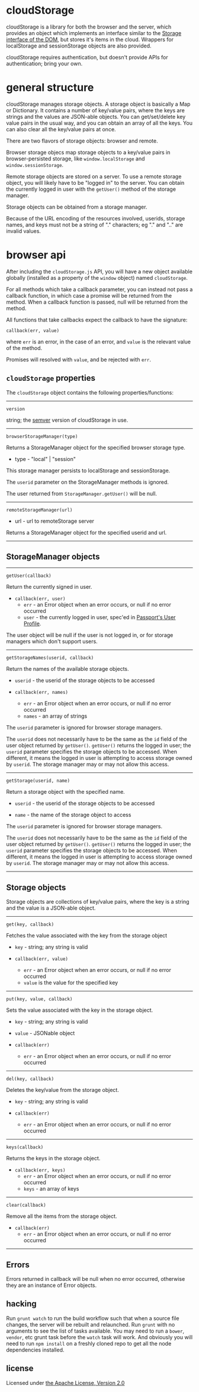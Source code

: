 cloudStorage
================================================================================

cloudStorage is a library for both the browser and the server, which provides
an object which implements an interface similar to the 
[Storage interface of the DOM](https://developer.mozilla.org/en-US/docs/Web/Guide/API/DOM/Storage#Storage),
but stores it's items in the cloud.  Wrappers for localStorage and sessionStorage
objects are also provided.

cloudStorage requires authentication, but doesn't provide APIs for authentication;
bring your own.



general structure
================================================================================

cloudStorage manages storage objects.  A storage object is basically a Map or
Dictionary.  It contains a number of key/value pairs, where the keys are 
strings and the values are JSON-able objects.  You can get/set/delete 
key value pairs in the usual way, and you can obtain an array of all 
the keys.  You can also clear all the key/value pairs at once.

There are two flavors of storage objects: browser and remote.

Browser storage objecs map storage objects to a key/value pairs in 
browser-persisted storage, like `window.localStorage` and 
`window.sessionStorage`.

Remote storage objects are stored on a server.  To use a remote storage
object, you will likely have to be "logged in" to the server.  You can
obtain the currently logged in user with the `getUser()` method of the
storage manager.

Storage objects can be obtained from a storage manager.

Because of the URL encoding of the resources involved, userids, storage
names, and keys must not be a string of "." characters; eg "." and ".."
are invalid values.



browser api
================================================================================

After including the `cloudStorage.js` API, you will have a new object
available globally (installed as a property of the `window` object) named
`cloudStorage`.

For all methods which take a callback parameter,
you can instead not pass a callback function, 
in which case a promise will be returned from the method.
When a callback function is passed, null will be returned from the method.

All functions that take callbacks expect the callback to have the signature:

    callback(err, value)

where `err` is an error, in the case of an error, and `value` is the
relevant value of the method.

Promises will resolved with `value`, and be rejected with `err`.



`cloudStorage` properties
--------------------------------------------------------------------------------

The `cloudStorage` object contains the following properties/functions:

- - - - - - - - - - - - - - - - - - - - - - - - - - - - - - - - - - - - - - - - 

`version` 

string; the [semver](http://semver.org/) version of cloudStorage in use.

- - - - - - - - - - - - - - - - - - - - - - - - - - - - - - - - - - - - - - - - 

`browserStorageManager(type)`

Returns a StorageManager object for the specified browser storage type.

* type - "local" | "session"

This storage manager persists to localStorage and sessionStorage.

The `userid` parameter on the StorageManager methods is ignored.

The user returned from `StorageManager.getUser()` will be null.

- - - - - - - - - - - - - - - - - - - - - - - - - - - - - - - - - - - - - - - - 

`remoteStorageManager(url)` 

* url - url to remoteStorage server

Returns a StorageManager object for the specified userid and url.

- - - - - - - - - - - - - - - - - - - - - - - - - - - - - - - - - - - - - - - - 



StorageManager objects
--------------------------------------------------------------------------------

- - - - - - - - - - - - - - - - - - - - - - - - - - - - - - - - - - - - - - - - 

`getUser(callback)` 

Return the currently signed in user.

* `callback(err, user)`
    * `err` - an Error object when an error occurs, or null if no error occurred
    * `user` - the currently logged in user, spec'ed in
      [Passport's User Profile](http://passportjs.org/guide/profile/).

The user object will be null if the user is not logged in, or for storage
managers which don't support users.

- - - - - - - - - - - - - - - - - - - - - - - - - - - - - - - - - - - - - - - - 

`getStorageNames(userid, callback)` 

Return the names of the available storage objects.

* `userid` - the userid of the storage objects to be accessed

* `callback(err, names)`
    * `err` - an Error object when an error occurs, or null if no error occurred
    * `names` - an array of strings

The `userid` parameter is ignored for browser storage managers.

The `userid` does not necessarily have to be the same as the `id` field
of the user object returned by `getUser()`.  `getUser()` returns the 
logged in user; the `userid` parameter specifies the storage objects
to be accessed.  When different, it means the logged in user is attempting
to access storage owned by `userid`.  The storage manager may or may not
allow this access.

- - - - - - - - - - - - - - - - - - - - - - - - - - - - - - - - - - - - - - - - 

`getStorage(userid, name)` 

Return a storage object with the specified name.

* `userid` - the userid of the storage objects to be accessed

* `name` - the name of the storage object to access

The `userid` parameter is ignored for browser storage managers.

The `userid` does not necessarily have to be the same as the `id` field
of the user object returned by `getUser()`.  `getUser()` returns the 
logged in user; the `userid` parameter specifies the storage objects
to be accessed.  When different, it means the logged in user is attempting
to access storage owned by `userid`.  The storage manager may or may not
allow this access.

- - - - - - - - - - - - - - - - - - - - - - - - - - - - - - - - - - - - - - - - 



Storage objects
--------------------------------------------------------------------------------

Storage objects are collections of key/value pairs, where the key is a 
string and the value is a JSON-able object.  

- - - - - - - - - - - - - - - - - - - - - - - - - - - - - - - - - - - - - - - - 

`get(key, callback)`

Fetches the value associated with the key from the storage object

* `key` - string; any string is valid

* `callback(err, value)`
    * `err` - an Error object when an error occurs, or null if no error occurred
    * `value` is the value for the specified key

- - - - - - - - - - - - - - - - - - - - - - - - - - - - - - - - - - - - - - - - 

`put(key, value, callback)`

Sets the value associated with the key in the storage object.

* `key` - string; any string is valid

* `value` - JSONable object

* `callback(err)`
    * `err` - an Error object when an error occurs, or null if no error occurred

- - - - - - - - - - - - - - - - - - - - - - - - - - - - - - - - - - - - - - - - 

`del(key, callback)`

Deletes the key/value from the storage object.

* `key` - string; any string is valid

* `callback(err)`
    * `err` - an Error object when an error occurs, or null if no error occurred

- - - - - - - - - - - - - - - - - - - - - - - - - - - - - - - - - - - - - - - - 

`keys(callback)` 

Returns the keys in the storage object.

* `callback(err, keys)`
    * `err` - an Error object when an error occurs, or null if no error occurred
    * `keys` - an array of keys

- - - - - - - - - - - - - - - - - - - - - - - - - - - - - - - - - - - - - - - - 

`clear(callback)`

Remove all the items from the storage object.

* `callback(err)`
    * `err` - an Error object when an error occurs, or null if no error occurred

- - - - - - - - - - - - - - - - - - - - - - - - - - - - - - - - - - - - - - - - 



Errors
--------------------------------------------------------------------------------

Errors returned in callback will be null when no error occurred, otherwise
they are an instance of Error objects. 



hacking
--------------------------------------------------------------------------------

Run `grunt watch` to run the build workflow such that when a source file
changes, the server will be rebuilt and relaunched.  Run `grunt` with no 
arguments to see the list of tasks available.  You may need to run a `bower`,
`vendor`, etc grunt task before the `watch` task will work.  And obviously
you will need to run `npm install` on a freshly cloned repo to get all
the node dependencies installed.



license
--------------------------------------------------------------------------------

Licensed under [the Apache License, Version 2.0](http://www.apache.org/licenses/LICENSE-2.0.html)
